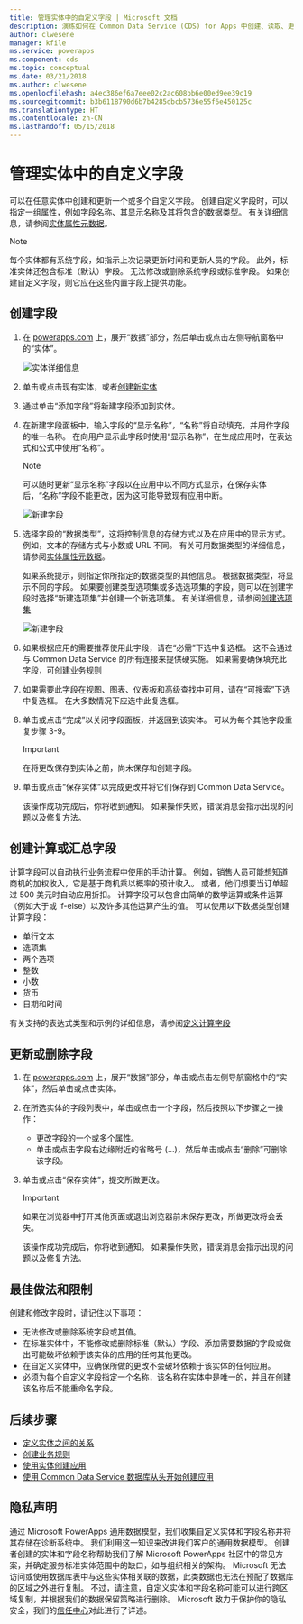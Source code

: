 ```yaml
---
title: 管理实体中的自定义字段 | Microsoft 文档
description: 演练如何在 Common Data Service (CDS) for Apps 中创建、读取、更新及删除实体的自定义字段。
author: clwesene
manager: kfile
ms.service: powerapps
ms.component: cds
ms.topic: conceptual
ms.date: 03/21/2018
ms.author: clwesene
ms.openlocfilehash: a4ec386ef6a7eee02c2ac608bb6e00ed9ee39c19
ms.sourcegitcommit: b3b6118790d6b7b4285dbcb5736e55f6e450125c
ms.translationtype: HT
ms.contentlocale: zh-CN
ms.lasthandoff: 05/15/2018
---
```

# <a name="manage-custom-fields-in-an-entity"></a>管理实体中的自定义字段
可以在任意实体中创建和更新一个或多个自定义字段。 创建自定义字段时，可以指定一组属性，例如字段名称、其显示名称及其将包含的数据类型。 有关详细信息，请参阅[实体属性元数据](../../developer/common-data-service/entity-attribute-metadata.md)。

> [!NOTE]
> 每个实体都有系统字段，如指示上次记录更新时间和更新人员的字段。 此外，标准实体还包含标准（默认）字段。 无法修改或删除系统字段或标准字段。 如果创建自定义字段，则它应在这些内置字段上提供功能。

## <a name="create-a-field"></a>创建字段
1. 在 [powerapps.com](https://web.powerapps.com) 上，展开“数据”部分，然后单击或点击左侧导航窗格中的“实体”。

    ![实体详细信息](./media/data-platform-cds-create-entity/entitylist.png "实体列表")

2. 单击或点击现有实体，或者[创建新实体](data-platform-create-entity.md)

3. 通过单击“添加字段”将新建字段添加到实体。

4. 在新建字段面板中，输入字段的“显示名称”，“名称”将自动填充，并用作字段的唯一名称。 在向用户显示此字段时使用“显示名称”，在生成应用时，在表达式和公式中使用“名称”。

    > [!NOTE]
    > 可以随时更新“显示名称”字段以在应用中以不同方式显示，在保存实体后，“名称”字段不能更改，因为这可能导致现有应用中断。

    ![新建字段](./media/data-platform-cds-create-entity/newfieldpanel.png "新建字段面板")

5. 选择字段的“数据类型”，这将控制信息的存储方式以及在应用中的显示方式。 例如，文本的存储方式与小数或 URL 不同。 有关可用数据类型的详细信息，请参阅[实体属性元数据](../../developer/common-data-service/entity-attribute-metadata.md)。

    如果系统提示，则指定你所指定的数据类型的其他信息。 根据数据类型，将显示不同的字段。 如果要创建类型选项集或多选选项集的字段，则可以在创建字段时选择“新建选项集”并创建一个新选项集。 有关详细信息，请参阅[创建选项集](custom-picklists.md)

    ![新建字段](./media/data-platform-cds-create-entity/newfieldpanel-2.png "新建字段面板")


7. 如果根据应用的需要推荐使用此字段，请在“必需”下选中复选框。 这不会通过与 Common Data Service 的所有连接来提供硬实施。 如果需要确保填充此字段，可创建[业务规则](data-platform-create-business-rule.md)

8. 如果需要此字段在视图、图表、仪表板和高级查找中可用，请在“可搜索”下选中复选框。 在大多数情况下应选中此复选框。

9. 单击或点击“完成”以关闭字段面板，并返回到该实体。 可以为每个其他字段重复步骤 3-9。
   
    > [!IMPORTANT]
    > 在将更改保存到实体之前，尚未保存和创建字段。

10. 单击或点击“保存实体”以完成更改并将它们保存到 Common Data Service。

    该操作成功完成后，你将收到通知。 如果操作失败，错误消息会指示出现的问题以及修复方法。

## <a name="create-a-calculated-or-roll-up-field"></a>创建计算或汇总字段
计算字段可以自动执行业务流程中使用的手动计算。 例如，销售人员可能想知道商机的加权收入，它是基于商机乘以概率的预计收入。 或者，他们想要当订单超过 500 美元时自动应用折扣。 计算字段可以包含由简单的数学运算或条件运算（例如大于或 if-else）以及许多其他运算产生的值。 可以使用以下数据类型创建计算字段：

* 单行文本
* 选项集
* 两个选项
* 整数
* 小数
* 货币
* 日期和时间

有关支持的表达式类型和示例的详细信息，请参阅[定义计算字段](/dynamics365/customer-engagement/customize/define-calculated-fields)

## <a name="update-or-delete-a-field"></a>更新或删除字段
1. 在 [powerapps.com](https://web.powerapps.com) 上，展开“数据”部分，单击或点击左侧导航窗格中的“实体”，然后单击或点击实体。
2. 在所选实体的字段列表中，单击或点击一个字段，然后按照以下步骤之一操作：
   
   * 更改字段的一个或多个属性。
   * 单击或点击字段右边缘附近的省略号 (...)，然后单击或点击“删除”可删除该字段。

3. 单击或点击“保存实体”，提交所做更改。
   
    > [!IMPORTANT]
    > 如果在浏览器中打开其他页面或退出浏览器前未保存更改，所做更改将会丢失。

    该操作成功完成后，你将收到通知。 如果操作失败，错误消息会指示出现的问题以及修复方法。

## <a name="best-practices-and-restrictions"></a>最佳做法和限制
创建和修改字段时，请记住以下事项：

* 无法修改或删除系统字段或其值。
* 在标准实体中，不能修改或删除标准（默认）字段、添加需要数据的字段或做出可能破坏依赖于该实体的应用的任何其他更改。
* 在自定义实体中，应确保所做的更改不会破坏依赖于该实体的任何应用。
* 必须为每个自定义字段指定一个名称，该名称在实体中是唯一的，并且在创建该名称后不能重命名字段。

## <a name="next-steps"></a>后续步骤
* [定义实体之间的关系](data-platform-entity-lookup.md)
* [创建业务规则](data-platform-create-business-rule.md)
* [使用实体创建应用](../canvas-apps/data-platform-create-app.md)
* [使用 Common Data Service 数据库从头开始创建应用](../canvas-apps/data-platform-create-app-scratch.md)

## <a name="privacy-notice"></a>隐私声明
通过 Microsoft PowerApps 通用数据模型，我们收集自定义实体和字段名称并将其存储在诊断系统中。  我们利用这一知识来改进我们客户的通用数据模型。 创建者创建的实体和字段名称帮助我们了解 Microsoft PowerApps 社区中的常见方案，并确定服务标准实体范围中的缺口，如与组织相关的架构。 Microsoft 无法访问或使用数据库表中与这些实体相关联的数据，此类数据也无法在预配了数据库的区域之外进行复制。 不过，请注意，自定义实体和字段名称可能可以进行跨区域复制，并根据我们的数据保留策略进行删除。 Microsoft 致力于保护你的隐私安全，我们的[信任中心](https://www.microsoft.com/trustcenter/Privacy/default.aspx)对此进行了详述。

